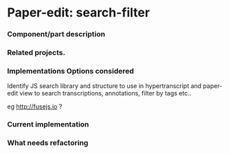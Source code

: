 # Paper-edit: search-filter
<!--
- Component/part description 
- Related projects. Eg parts that look good, or previous implementations. But might not be considered for implementation options 
- Implementations Options considered
- Current implementation 
- What needs refactoring 
--> 

### Component/part description 


### Related projects.

### Implementations Options considered


Identify JS search library and structure  to use in hypertranscript and paper-edit view to search transcriptions, annotations, filter by tags etc..

eg http://fusejs.io ?




### Current implementation 

### What needs refactoring 
